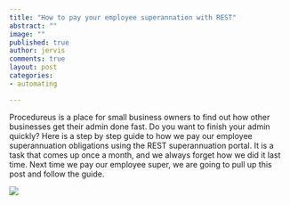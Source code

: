 ```yaml
---
title: "How to pay your employee superannation with REST"
abstract: ""
image: ""
published: true
author: jervis
comments: true
layout: post
categories:
- automating

---
```


Procedureus is a place for small business owners to find out how other businesses get their admin done fast. Do you want to finish your admin quickly? Here is a step by step guide to how we pay our employee superannuation obligations using the REST superannuation portal. It is a task that comes up once a month, and we always forget how we did it last time. Next time we pay our employee super, we are going to pull up this post and follow the guide.

![](http://4.bp.blogspot.com/-m0UyH01BJ-Q/TzMYkqF9aYI/AAAAAAAAAFw/JjKGYvOPtTA/s1600/rest-super-system.png)